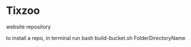 # Tixzoo
website repository

to install a repo, in terminal run bash build-bucket.sh FolderDirectoryName
